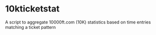 # 10kticketstat
A script to aggregate 10000ft.com (10K) statistics based on time entries matching a ticket pattern
